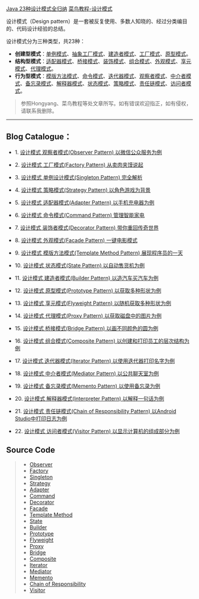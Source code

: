[Java 23种设计模式全归纳](https://jinbeen.com/DesignPattern/)
[菜鸟教程-设计模式](https://www.runoob.com/design-pattern/design-pattern-tutorial.html)





设计模式（Design pattern）是一套被反复使用、多数人知晓的、经过分类编目的、代码设计经验的总结。

设计模式分为三种类型，共23种：

-   **创建型模式**：[单例模式](https://github.com/youlookwhat/DesignPattern#3-%E5%8D%95%E4%BE%8B%E8%AE%BE%E8%AE%A1%E6%A8%A1%E5%BC%8F)、[抽象工厂模式](https://github.com/youlookwhat/DesignPattern#2-%E5%B7%A5%E5%8E%82%E6%A8%A1%E5%BC%8F)、[建造者模式](https://github.com/youlookwhat/DesignPattern#11-%E5%BB%BA%E9%80%A0%E8%80%85%E6%A8%A1%E5%BC%8F)、[工厂模式](https://github.com/youlookwhat/DesignPattern#2-%E5%B7%A5%E5%8E%82%E6%A8%A1%E5%BC%8F)、[原型模式](https://github.com/youlookwhat/DesignPattern#12-%E5%8E%9F%E5%9E%8B%E6%A8%A1%E5%BC%8F)。
-   **结构型模式**：[适配器模式](https://github.com/youlookwhat/DesignPattern#5-%E9%80%82%E9%85%8D%E5%99%A8%E6%A8%A1%E5%BC%8F)、[桥接模式](https://github.com/youlookwhat/DesignPattern#15-%E6%A1%A5%E6%8E%A5%E6%A8%A1%E5%BC%8F)、[装饰模式](https://github.com/youlookwhat/DesignPattern#7-%E8%A3%85%E9%A5%B0%E8%80%85%E6%A8%A1%E5%BC%8F)、[组合模式](https://github.com/youlookwhat/DesignPattern#16-%E7%BB%84%E5%90%88%E6%A8%A1%E5%BC%8F)、[外观模式](https://github.com/youlookwhat/DesignPattern#8-%E5%A4%96%E8%A7%82%E6%A8%A1%E5%BC%8F)、[享元模式](https://github.com/youlookwhat/DesignPattern#13-%E4%BA%AB%E5%85%83%E6%A8%A1%E5%BC%8F)、[代理模式](https://github.com/youlookwhat/DesignPattern#14-%E4%BB%A3%E7%90%86%E6%A8%A1%E5%BC%8F)。
-   **行为型模式**：[模版方法模式](https://github.com/youlookwhat/DesignPattern#9-%E6%A8%A1%E6%9D%BF%E6%96%B9%E6%B3%95%E6%A8%A1%E5%BC%8F)、[命令模式](https://github.com/youlookwhat/DesignPattern#6-%E5%91%BD%E4%BB%A4%E6%A8%A1%E5%BC%8F)、[迭代器模式](https://github.com/youlookwhat/DesignPattern#17-%E8%BF%AD%E4%BB%A3%E5%99%A8%E6%A8%A1%E5%BC%8F)、[观察者模式](https://github.com/youlookwhat/DesignPattern#1-%E8%A7%82%E5%AF%9F%E8%80%85%E6%A8%A1%E5%BC%8F)、[中介者模式](https://github.com/youlookwhat/DesignPattern#18-%E4%B8%AD%E4%BB%8B%E8%80%85%E6%A8%A1%E5%BC%8F)、[备忘录模式](https://github.com/youlookwhat/DesignPattern#19-%E5%A4%87%E5%BF%98%E5%BD%95%E6%A8%A1%E5%BC%8F)、[解释器模式](https://github.com/youlookwhat/DesignPattern#20-%E8%A7%A3%E9%87%8A%E5%99%A8%E6%A8%A1%E5%BC%8F)、[状态模式](https://github.com/youlookwhat/DesignPattern#10-%E7%8A%B6%E6%80%81%E6%A8%A1%E5%BC%8F)、[策略模式](https://github.com/youlookwhat/DesignPattern#4-%E7%AD%96%E7%95%A5%E6%A8%A1%E5%BC%8F)、[责任链模式](https://github.com/youlookwhat/DesignPattern#21-%E8%B4%A3%E4%BB%BB%E9%93%BE%E6%A8%A1%E5%BC%8F)、[访问者模式](https://github.com/youlookwhat/DesignPattern#22-%E8%AE%BF%E9%97%AE%E8%80%85%E6%A8%A1%E5%BC%8F)。

> 参照Hongyang、菜鸟教程等处文章所写。如有错误欢迎指正，如有侵权，请联系我删除。

---

## Blog Catalogue：

-   1. [设计模式 观察者模式(Observer Pattern) 以微信公众服务为例](http://blog.csdn.net/lmj623565791/article/details/24179699)
    
-   2. [设计模式 工厂模式(Factory Pattern) 从卖肉夹馍说起](http://blog.csdn.net/lmj623565791/article/details/24460585)
    
-   3. [设计模式 单例设计模式(Singleton Pattern) 完全解析](http://blog.csdn.net/dmk877/article/details/50311791)
    
-   4. [设计模式 策略模式(Strategy Pattern) 以角色游戏为背景](http://blog.csdn.net/lmj623565791/article/details/24116745)
    
-   5. [设计模式 适配器模式(Adapter Pattern) 以手机充电器为例](http://blog.csdn.net/lmj623565791/article/details/25833393)
    
-   6. [设计模式 命令模式(Command Pattern) 管理智能家电](http://blog.csdn.net/lmj623565791/article/details/24602057)
    
-   7. [设计模式 装饰者模式(Decorator Pattern) 带你重回传奇世界](http://blog.csdn.net/lmj623565791/article/details/24269409)
    
-   8. [设计模式 外观模式(Facade Pattern) 一键电影模式](http://blog.csdn.net/lmj623565791/article/details/25837275)
    
-   9. [设计模式 模版方法模式(Template Method Pattern) 展现程序员的一天](http://blog.csdn.net/lmj623565791/article/details/26276093)
    
-   10. [设计模式 状态模式(State Pattern) 以自动售货机为例](http://blog.csdn.net/lmj623565791/article/details/26350617)
    
-   11. [设计模式 建造者模式(Builder Pattern) 以造汽车买汽车为例](https://wiki.jikexueyuan.com/project/java-design-pattern/builder-pattern.html)
    
-   12. [设计模式 原型模式(Prototype Pattern) 以获取多种形状为例](https://www.runoob.com/design-pattern/prototype-pattern.html)
    
-   13. [设计模式 享元模式(Flyweight Pattern) 以随机获取多种形状为例](https://www.runoob.com/design-pattern/flyweight-pattern.html)
    
-   14. [设计模式 代理模式(Proxy Pattern) 以获取磁盘中的图片为例](https://www.runoob.com/design-pattern/proxy-pattern.html)
    
-   15. [设计模式 桥接模式(Bridge Pattern) 以画不同颜色的圆为例](https://www.runoob.com/design-pattern/bridge-pattern.html)
    
-   16. [设计模式 组合模式(Composite Pattern) 以创建和打印员工的层次结构为例](https://www.runoob.com/design-pattern/composite-pattern.html)
    
-   17. [设计模式 迭代器模式(Iterator Pattern) 以使用迭代器打印名字为例](https://www.runoob.com/design-pattern/iterator-pattern.html)
    
-   18. [设计模式 中介者模式(Mediator Pattern) 以公共聊天室为例](https://www.runoob.com/design-pattern/mediator-pattern.html)
    
-   19. [设计模式 备忘录模式(Memento Pattern) 以使用备忘录为例](https://www.runoob.com/design-pattern/memento-pattern.html)
    
-   20. [设计模式 解释器模式(Interpreter Pattern) 以解释一句话为例](https://www.runoob.com/design-pattern/interpreter-pattern.html)
    
-   21. [设计模式 责任链模式(Chain of Responsibility Pattern) 以Android Studio中打印日志为例](https://www.runoob.com/design-pattern/chain-of-responsibility-pattern.html)
    
-   22. [设计模式 访问者模式(Visitor Pattern) 以显示计算机的组成部分为例](https://www.runoob.com/design-pattern/visitor-pattern.html)
    

## Source Code

> -   [Observer](https://github.com/youlookwhat/DesignPattern/tree/master/app/src/main/java/com/example/jingbin/designpattern/observer)
> -   [Factory](https://github.com/youlookwhat/DesignPattern/tree/master/app/src/main/java/com/example/jingbin/designpattern/factory)
> -   [Singleton](https://github.com/youlookwhat/DesignPattern/tree/master/app/src/main/java/com/example/jingbin/designpattern/singleton)
> -   [Strategy](https://github.com/youlookwhat/DesignPattern/tree/master/app/src/main/java/com/example/jingbin/designpattern/strategy)
> -   [Adapter](https://github.com/youlookwhat/DesignPattern/tree/master/app/src/main/java/com/example/jingbin/designpattern/adapter)
> -   [Command](https://github.com/youlookwhat/DesignPattern/tree/master/app/src/main/java/com/example/jingbin/designpattern/command)
> -   [Decorator](https://github.com/youlookwhat/DesignPattern/tree/master/app/src/main/java/com/example/jingbin/designpattern/decorator)
> -   [Facade](https://github.com/youlookwhat/DesignPattern/tree/master/app/src/main/java/com/example/jingbin/designpattern/facade)
> -   [Template Method](https://github.com/youlookwhat/DesignPattern/tree/master/app/src/main/java/com/example/jingbin/designpattern/templatemethod)
> -   [State](https://github.com/youlookwhat/DesignPattern/tree/master/app/src/main/java/com/example/jingbin/designpattern/state)
> -   [Builder](https://github.com/youlookwhat/DesignPattern/tree/master/app/src/main/java/com/example/jingbin/designpattern/builder)
> -   [Prototype](https://github.com/youlookwhat/DesignPattern/tree/master/app/src/main/java/com/example/jingbin/designpattern/prototype)
> -   [Flyweight](https://github.com/youlookwhat/DesignPattern/tree/master/app/src/main/java/com/example/jingbin/designpattern/flyweight)
> -   [Proxy](https://github.com/youlookwhat/DesignPattern/tree/master/app/src/main/java/com/example/jingbin/designpattern/proxy)
> -   [Bridge](https://github.com/youlookwhat/DesignPattern/tree/master/app/src/main/java/com/example/jingbin/designpattern/bridge)
> -   [Composite](https://github.com/youlookwhat/DesignPattern/tree/master/app/src/main/java/com/example/jingbin/designpattern/composite)
> -   [Iterator](https://github.com/youlookwhat/DesignPattern/tree/master/app/src/main/java/com/example/jingbin/designpattern/iterator)
> -   [Mediator](https://github.com/youlookwhat/DesignPattern/tree/master/app/src/main/java/com/example/jingbin/designpattern/mediator)
> -   [Memento](https://github.com/youlookwhat/DesignPattern/tree/master/app/src/main/java/com/example/jingbin/designpattern/memento)
> -   [Chain of Responsibility](https://github.com/youlookwhat/DesignPattern/tree/master/app/src/main/java/com/example/jingbin/designpattern/chainofresponsibility)
> -   [Visitor](https://github.com/youlookwhat/DesignPattern/tree/master/app/src/main/java/com/example/jingbin/designpattern/visitor)
